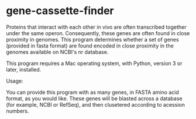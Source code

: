# gene-cassette-finder
Proteins that interact with each other in vivo are often transcribed together under the same operon. Consequently, these genes are often found in close proximity in genomes. This program determines whether a set of genes (provided in fasta format) are found encoded in close proximity in the genomes available on NCBI's nr database.

This program requires a Mac operating system, with Python, version 3 or later, installed.

Usage:

You can provide this program with as many genes, in FASTA amino acid format, as you would like. These genes will be blasted across a database (for example, NCBI or RefSeq), and then clusetered according to acession numbers.
